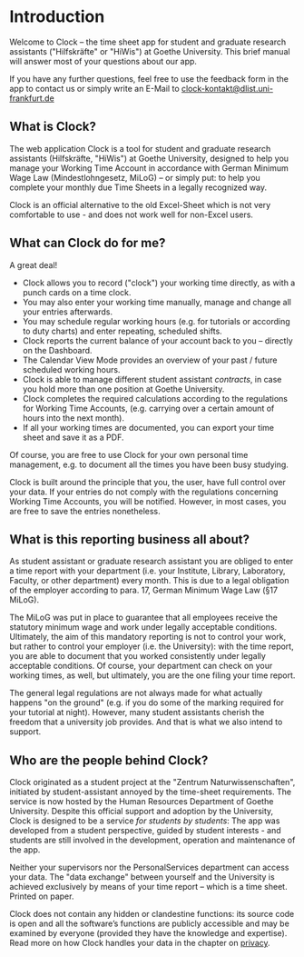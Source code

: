 # Introduction

Welcome to Clock – the time sheet app for student and graduate research assistants \("Hilfskräfte" or "HiWis"\) at Goethe University. This brief manual will answer most of your questions about our app.

If you have any further questions, feel free to use the feedback form in the app to contact us or simply write an E-Mail to clock-kontakt@dlist.uni-frankfurt.de

## What is Clock?

The web application Clock is a tool for student and graduate research assistants \(Hilfskräfte, "HiWis"\) at Goethe University, designed to help you manage your Working Time Account in accordance with German Minimum Wage Law \(Mindestlohngesetz, MiLoG\) – or simply put: to help you complete your monthly due Time Sheets in a legally recognized way.

Clock is an official alternative to the old Excel-Sheet which is not very comfortable to use - and does not work well for non-Excel users.

## What can Clock do for me?

A great deal!

* Clock allows you to record \("clock"\) your working time directly, as with a punch cards on a time clock.
* You may also enter your working time manually, manage and change all your entries afterwards.
* You may schedule regular working hours \(e.g. for tutorials or according to duty charts\) and enter repeating, scheduled shifts.
* Clock reports the current balance of your account back to you – directly on the Dashboard.
* The Calendar View Mode provides an overview of your past / future scheduled working hours.
* Clock is able to manage different student assistant _contracts_, in case you hold more than one position at Goethe University.
* Clock completes the required calculations according to the regulations for Working Time Accounts, \(e.g. carrying over a certain amount of hours into the next month\).
* If all your working times are documented, you can export your time sheet and save it as a PDF.

Of course, you are free to use Clock for your own personal time management, e.g. to document all the times you have been busy studying.

Clock is built around the principle that you, the user, have full control over your data. If your entries do not comply with the regulations concerning Working Time Accounts, you will be notified. However, in most cases, you are free to save the entries nonetheless.

## What is this reporting business all about?

As student assistant or graduate research assistant you are obliged to enter a time report with your department \(i.e. your Institute, Library, Laboratory, Faculty, or other department\) every month. This is due to a legal obligation of the employer according to para. 17, German Minimum Wage Law \(§17 MiLoG\).

The MiLoG was put in place to guarantee that all employees receive the statutory minimum wage and work under legally acceptable conditions. Ultimately, the aim of this mandatory reporting is not to control your work, but rather to control your employer \(i.e. the University\): with the time report, you are able to document that you worked consistently under legally acceptable conditions. Of course, your department can check on your working times, as well, but ultimately, you are the one filing your time report.

The general legal regulations are not always made for what actually happens "on the ground" \(e.g. if you do some of the marking required for your tutorial at night\). However, many student assistants cherish the freedom that a university job provides. And that is what we also intend to support.

## Who are the people behind Clock?

Clock originated as a student project at the "Zentrum Naturwissenschaften", initiated by student-assistant annoyed by the time-sheet requirements. The service is now hosted by the Human Resources Department of Goethe University. Despite this official support and adoption by the University, Clock is designed to be a service _for students by students_: The app was developed from a student perspective, guided by student interests - and students are still involved in the development, operation and maintenance of the app.

Neither your supervisors nor the PersonalServices department can access your data. The "data exchange" between yourself and the University is achieved exclusively by means of your time report – which is a time sheet. Printed on paper.

Clock does not contain any hidden or clandestine functions: its source code is open and all the software’s functions are publicly accessible and may be examined by everyone \(provided they have the knowledge and expertise\). Read more on how Clock handles your data in the chapter on [privacy](privacy.md).

